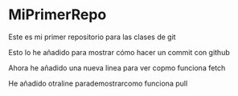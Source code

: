 # MiPrimerRepo
Este es mi primer repositorio para las clases de git

Esto lo he añadido para mostrar cómo hacer un commit con github

Ahora he añadido una nueva linea para ver copmo funciona fetch

He añadido otraline parademostrarcomo funciona pull
